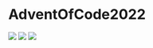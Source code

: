 # AdventOfCode2022

![](https://img.shields.io/badge/day%20📅-16-blue) 
![](https://img.shields.io/badge/stars%20⭐-2-yellow)
![](https://img.shields.io/badge/days%20completed-1-red)
